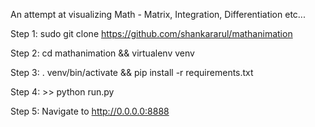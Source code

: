 An attempt at visualizing Math - Matrix, Integration, Differentiation etc...

Step 1: sudo git clone https://github.com/shankararul/mathanimation

Step 2: cd mathanimation && virtualenv venv

Step 3: . venv/bin/activate && pip install -r requirements.txt

Step 4: >> python run.py

Step 5: Navigate to http://0.0.0.0:8888